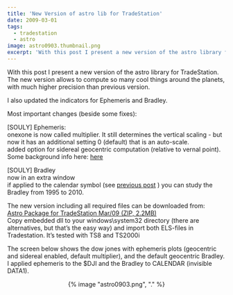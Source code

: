 ```yaml
---
title: 'New Version of astro lib for TradeStation'
date: 2009-03-01
tags:
  - tradestation
  - astro
image: astro0903.thumbnail.png
excerpt: 'With this post I present a new version of the astro library for TradeStation. The new version allows to compute so many cool things around the planets, with much higher precision than previous version.'
---
```


<p>With this post I present a new version of the astro library for TradeStation. The new version allows to compute so many cool things around the planets, with much higher precision than previous version.</p>
<p>I also updated the indicators for Ephemeris and Bradley.</p>
<p>Most important changes (beside some fixes):</p>
<p>[SOULY] Ephemeris:<br/>
onexone is now called multiplier. It still determines the vertical scaling - but now it has an additional setting 0 (default) that is an auto-scale.<br/>
added option for sidereal geocentric computation (relative to vernal point). Some background info here: <a href="http://www.lunarplanner.com/siderealastrology.html">here</a></p>
<p>[SOULY] Bradley<br/>
now in an extra window<br/>
if applied to the calendar symbol (see <a href="/archives/35">previous post</a> ) you can study the Bradley from 1995 to 2010.</p>
<p>The new version including all required files can be downloaded from:<br/>
<a href="/upload/astro090319.zip" title="Astro Package for TradeStation Mar/09">Astro Package for TradeStation Mar/09 (ZIP, 2.2MB)</a><br/>
Copy embedded dll to your windows\system32 directory (there are alternatives, but that’s the easy way) and import both ELS-files in Tradestation. It’s tested with TS8 and TS2000i</p>
<p>The screen below shows the dow jones with ephemeris plots (geocentric and sidereal enabled, default multiplier), and the default geocentric Bradley. I applied ephemeris to the $DJI and the Bradley to CALENDAR (invisible DATA1).<br/>
</p>
<p style="text-align: center">{% image "astro0903.png", "." %}</p>
<p></p>
